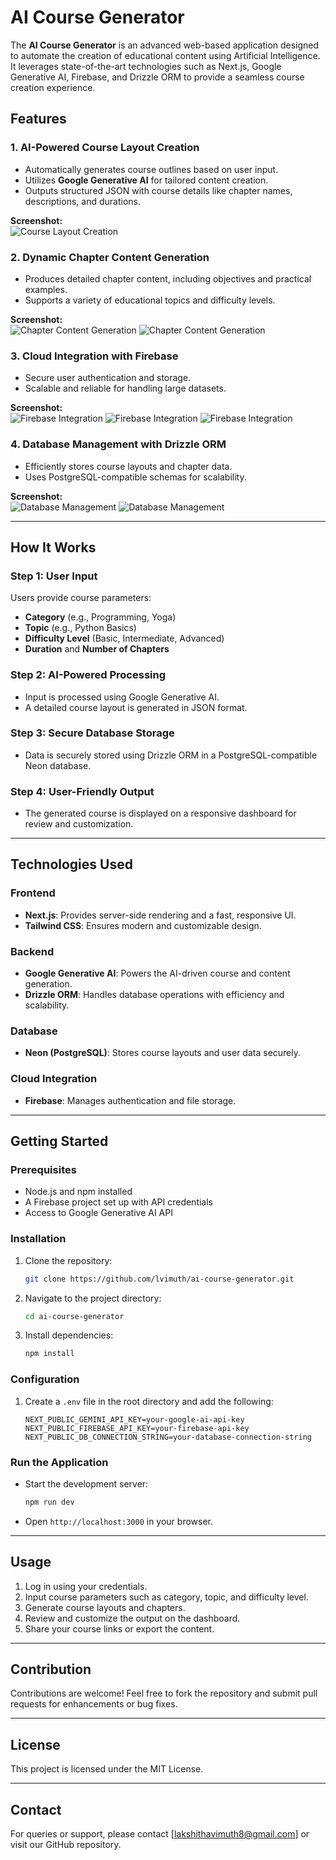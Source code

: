 # AI Course Generator

The **AI Course Generator** is an advanced web-based application designed to automate the creation of educational content using Artificial Intelligence. It leverages state-of-the-art technologies such as Next.js, Google Generative AI, Firebase, and Drizzle ORM to provide a seamless course creation experience.

## Features

### 1. AI-Powered Course Layout Creation

- Automatically generates course outlines based on user input.
- Utilizes **Google Generative AI** for tailored content creation.
- Outputs structured JSON with course details like chapter names, descriptions, and durations.

**Screenshot:**  
![Course Layout Creation](./screenshots/01.jpg)

### 2. Dynamic Chapter Content Generation

- Produces detailed chapter content, including objectives and practical examples.
- Supports a variety of educational topics and difficulty levels.

**Screenshot:**  
![Chapter Content Generation](./screenshots/07.jpg)
![Chapter Content Generation](./screenshots/08.jpg)

### 3. Cloud Integration with Firebase

- Secure user authentication and storage.
- Scalable and reliable for handling large datasets.

**Screenshot:**  
![Firebase Integration](./screenshots/03.jpg)
![Firebase Integration](./screenshots/04.jpg)
![Firebase Integration](./screenshots/05.jpg)

### 4. Database Management with Drizzle ORM

- Efficiently stores course layouts and chapter data.
- Uses PostgreSQL-compatible schemas for scalability.

**Screenshot:**  
![Database Management](./screenshots/11.jpg)
![Database Management](./screenshots/12.jpg)

---

## How It Works

### Step 1: User Input

Users provide course parameters:

- **Category** (e.g., Programming, Yoga)
- **Topic** (e.g., Python Basics)
- **Difficulty Level** (Basic, Intermediate, Advanced)
- **Duration** and **Number of Chapters**

### Step 2: AI-Powered Processing

- Input is processed using Google Generative AI.
- A detailed course layout is generated in JSON format.

### Step 3: Secure Database Storage

- Data is securely stored using Drizzle ORM in a PostgreSQL-compatible Neon database.

### Step 4: User-Friendly Output

- The generated course is displayed on a responsive dashboard for review and customization.

---

## Technologies Used

### Frontend

- **Next.js**: Provides server-side rendering and a fast, responsive UI.
- **Tailwind CSS**: Ensures modern and customizable design.

### Backend

- **Google Generative AI**: Powers the AI-driven course and content generation.
- **Drizzle ORM**: Handles database operations with efficiency and scalability.

### Database

- **Neon (PostgreSQL)**: Stores course layouts and user data securely.

### Cloud Integration

- **Firebase**: Manages authentication and file storage.

---

## Getting Started

### Prerequisites

- Node.js and npm installed
- A Firebase project set up with API credentials
- Access to Google Generative AI API

### Installation

1. Clone the repository:
   ```bash
   git clone https://github.com/lvimuth/ai-course-generator.git
   ```
2. Navigate to the project directory:
   ```bash
   cd ai-course-generator
   ```
3. Install dependencies:
   ```bash
   npm install
   ```

### Configuration

1. Create a `.env` file in the root directory and add the following:
   ```
   NEXT_PUBLIC_GEMINI_API_KEY=your-google-ai-api-key
   NEXT_PUBLIC_FIREBASE_API_KEY=your-firebase-api-key
   NEXT_PUBLIC_DB_CONNECTION_STRING=your-database-connection-string
   ```

### Run the Application

- Start the development server:
  ```bash
  npm run dev
  ```
- Open `http://localhost:3000` in your browser.

---

## Usage

1. Log in using your credentials.
2. Input course parameters such as category, topic, and difficulty level.
3. Generate course layouts and chapters.
4. Review and customize the output on the dashboard.
5. Share your course links or export the content.

---

## Contribution

Contributions are welcome! Feel free to fork the repository and submit pull requests for enhancements or bug fixes.

---

## License

This project is licensed under the MIT License.

---

## Contact

For queries or support, please contact [lakshithavimuth8@gmail.com] or visit our GitHub repository.
